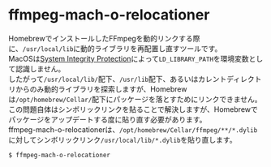 # ffmpeg-mach-o-relocationer
HomebrewでインストールしたFFmpegを動的リンクする際に、`/usr/local/lib`に動的ライブラリを再配置し直すツールです。  
MacOSは[System Integrity Protection](https://support.apple.com/ja-jp/HT204899)によって`LD_LIBRARY_PATH`を環境変数として認識しません。  
したがって`/usr/local/lib/`配下、`/usr/lib`配下、あるいはカレントディレクトリからのみ動的ライブラリを探索しますが、Homebrewは`/opt/homebrew/Cellar/`配下にパッケージを落とすためにリンクできません。  
この問題自体はシンボリックリンクを貼ることで解決しますが、Homebrewでパッケージをアップデートする度に貼り直す必要があります。  
ffmpeg-mach-o-relocationerは、`/opt/homebrew/Cellar/ffmpeg/**/*.dylib`に対してシンボリックリンク`/usr/local/lib/*.dylib`を貼り直します。

```sh
$ ffmpeg-mach-o-relocationer
```